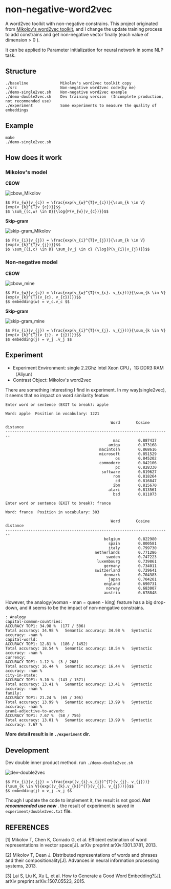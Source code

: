 # non-negative-word2vec
A word2vec toolkit with non-negative constrains. This project originated from [Mikolov's word2vec toolkit](https://code.google.com/archive/p/word2vec/), and I change the update training process to add constrains and get non-negative vector finally (each value of dimension > 0 ).  

It can be applied to Parameter Initialization for neural network in some NLP task.

## Structure

```
./baseline              Mikolov's word2vec toolkit copy
./src                   Non-negative word2vec code(by me)
./demo-single2vec.sh    Non-negative word2vec example
./demo-double2vec.sh    Dev training version  (Incomplete production, not recommended use)
./experiment            Some experiments to measure the quality of embeddings
```    

## Example

```
make
./demo-single2vec.sh
```

## How does it work

### Mikolov's model 

**CBOW**

![cbow_Mikolov](http://7xkrbx.com1.z0.glb.clouddn.com/github/cbow_Mikolov.png)

```
$$ P(v_{w}|v_{c}) = \frac{exp(v_{w}^{T}v_{c})}{\sum_{k \in V}{exp(v_{k}^{T}v_{c})}}$$
$$ \sum_{(c,w) \in D}{\log{P(v_{w}|v_{c})}}$$
```

**Skip-gram**

![skip-gram_Mikolov](http://7xkrbx.com1.z0.glb.clouddn.com/github/skip-gram_Mikolov.png)

```
$$ P(v_{i}|v_{j}) = \frac{exp(v_{i}^{T}v_{j})}{\sum_{k \in V}{exp(v_{k}^{T}v_{j})}}$$
$$ \sum_{(i,c) \in D} \sum_{v_j \in c} {\log{P(v_{i}|v_{j})}}$$
```
### Non-negative model

**CBOW**

![cbow_mine](http://7xkrbx.com1.z0.glb.clouddn.com/github/cbow_mine.png)


```
$$ P(v_{w}|v_{c}) = \frac{exp(v_{w}^{T}(v_{c}. v_{c}))}{\sum_{k \in V}{exp(v_{k}^{T}(v_{c}. v_{c}))}}$$
$$ embedding(w) = v_c.v_c $$
```


**Skip-gram**

![skip-gram_mine](http://7xkrbx.com1.z0.glb.clouddn.com/github/skip-gram_mine.png)

```
$$ P(v_{i}|v_{j}) = \frac{exp(v_{i}^{T}(v_{j}. v_{j}))}{\sum_{k \in V}{exp(v_{k}^{T}(v_{j}. v_{j}))}}$$
$$ embedding(j) = v_j .v_j $$
```

## Experiment

- Experiment Environment: single 2.2Ghz Intel Xeon CPU，1G DDR3 RAM （Aliyun）
- Contrast Object: Mikolov's word2vec

There are something interesting I find in experiment. In my way(single2vec), it seems that no impact on word similarity featue:

```
Enter word or sentence (EXIT to break): apple

Word: apple  Position in vocabulary: 1221

                                              Word       Cosine distance
------------------------------------------------------------------------
                                               mac        0.887437
                                             amiga        0.873168
                                         macintosh        0.868616
                                         microsoft        0.851529
                                                os        0.845202
                                         commodore        0.842106
                                                pc        0.828330
                                          software        0.819627
                                               rom        0.818264
                                                cd        0.816847
                                               ibm        0.815670
                                             atari        0.813561
                                               bsd        0.811073

Enter word or sentence (EXIT to break): france

Word: france  Position in vocabulary: 303

                                              Word       Cosine distance
------------------------------------------------------------------------
                                           belgium        0.822980
                                             spain        0.800581
                                             italy        0.799730
                                       netherlands        0.771286
                                            sweden        0.747223
                                        luxembourg        0.739861
                                           germany        0.734011
                                       switzerland        0.729641
                                           denmark        0.704383
                                             japan        0.704201
                                           england        0.690731
                                            norway        0.683007
                                           austria        0.678848
```

However, the analogy(woman - man = queen - king) feature has a big drop-down, and it seems to be the impact of non-nengative constrains.
```
: Analogy
capital-common-countries:
ACCURACY TOP1: 34.98 %  (177 / 506)
Total accuracy: 34.98 %   Semantic accuracy: 34.98 %   Syntactic accuracy: -nan %
capital-world:
ACCURACY TOP1: 12.81 %  (186 / 1452)
Total accuracy: 18.54 %   Semantic accuracy: 18.54 %   Syntactic accuracy: -nan %
currency:
ACCURACY TOP1: 1.12 %  (3 / 268)
Total accuracy: 16.44 %   Semantic accuracy: 16.44 %   Syntactic accuracy: -nan %
city-in-state:
ACCURACY TOP1: 9.10 %  (143 / 1571)
Total accuracy: 13.41 %   Semantic accuracy: 13.41 %   Syntactic accuracy: -nan %
family:
ACCURACY TOP1: 21.24 %  (65 / 306)
Total accuracy: 13.99 %   Semantic accuracy: 13.99 %   Syntactic accuracy: -nan %
gram1-adjective-to-adverb:
ACCURACY TOP1: 7.67 %  (58 / 756)
Total accuracy: 13.01 %   Semantic accuracy: 13.99 %   Syntactic accuracy: 7.67 %
```

**More detail result is in `./experiment` dir.**




## Development

Dev double inner product method. run `./demo-double2vec.sh`

![dev-double2vec](http://7xkrbx.com1.z0.glb.clouddn.com/github/dev-double2vec.png)

```
$$ P(v_{i}|v_{j}) = \frac{exp((v_{i}.v_{i})^{T}(v_{j}. v_{j}))}{\sum_{k \in V}{exp((v_{k}.v_{k})^{T}(v_{j}. v_{j}))}}$$
$$ embedding(j) = v_j .v_j $$
```

Though I update the code to implement it, the result is not good. ***Not recommended use now*** . the result of experiment is saved in `experiment/double2vec.txt` file.


## REFERENCES
[1] Mikolov T, Chen K, Corrado G, et al. Efficient estimation of word representations in vector space[J]. arXiv preprint arXiv:1301.3781, 2013.

[2] Mikolov T, Dean J. Distributed representations of words and phrases and their compositionality[J]. Advances in neural information processing systems, 2013.

[3] Lai S, Liu K, Xu L, et al. How to Generate a Good Word Embedding?[J]. arXiv preprint arXiv:1507.05523, 2015.



